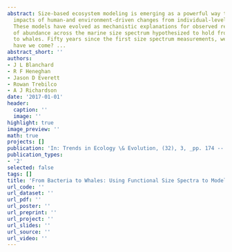```yaml
---
abstract: Size-based ecosystem modeling is emerging as a powerful way to assess ecosystem-level
  impacts of human-and environment-driven changes from individual-level processes.
  These models have evolved as mechanistic explanations for observed regular patterns
  of abundance across the marine size spectrum hypothesized to hold from bacteria
  to whales. Fifty years since the first size spectrum measurements, we ask how far
  have we come? ...
abstract_short: ''
authors:
- J L Blanchard
- R F Heneghan
- Jason D Everett
- Rowan Trebilco
- A J Richardson
date: '2017-01-01'
header:
  caption: ''
  image: ''
highlight: true
image_preview: ''
math: true
projects: []
publication: 'In: Trends in Ecology \& Evolution, (32), 3, _pp. 174 -- 186_'
publication_types:
- '2'
selected: false
tags: []
title: 'From Bacteria to Whales: Using Functional Size Spectra to Model Marine Ecosystems'
url_code: ''
url_dataset: ''
url_pdf: ''
url_poster: ''
url_preprint: ''
url_project: ''
url_slides: ''
url_source: ''
url_video: ''
---
```


